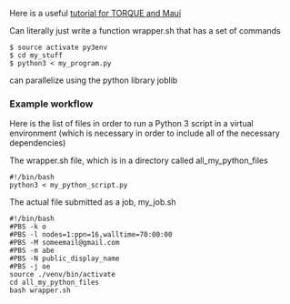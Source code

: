 Here is a useful [tutorial for TORQUE and Maui](https://kb.iu.edu/d/avmy)

Can literally just write a function wrapper.sh that has a set of commands

	$ source activate py3env
	$ cd my_stuff
	$ python3 < my_program.py

can parallelize using the python library joblib

### Example workflow

Here is the list of files in order to run a Python 3 script in a virtual environment (which is necessary in order to include all of the necessary dependencies)

The wrapper.sh file, which is in a directory called all_my_python_files

    #!/bin/bash                                                                     
    python3 < my_python_script.py


The actual file submitted as a job, my_job.sh

    #!/bin/bash                                                                     
    #PBS -k o                                                                       
    #PBS -l nodes=1:ppn=16,walltime=70:00:00                                        
    #PBS -M someemail@gmail.com                                            
    #PBS -m abe                                                                     
    #PBS -N public_display_name                                                            
    #PBS -j oe                                                                      
    source ./venv/bin/activate
    cd all_my_python_files
    bash wrapper.sh
